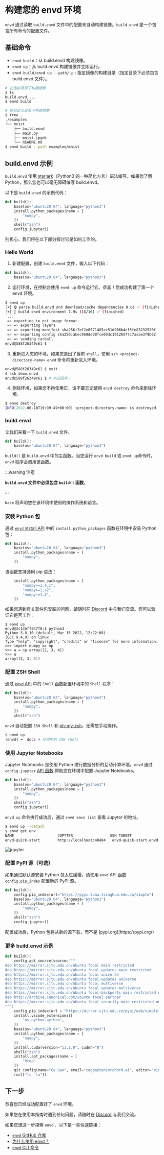 
# 构建您的 envd 环境

`envd` 通过读取 `build.envd` 文件中的配置来自动构建镜像。`build.envd` 是一个包含所有命令的配置文件。

## 基础命令

- `envd build`：从 build.envd 构建镜像。
- `envd up`：从 build.envd 构建镜像并立即运行。
- `envd build/envd up --path/-p` : 指定镜像的构建目录（指定目录下必须包含 build.envd 文件）。

```bash
# 在当前目录下构建镜像
$ ls
build.envd ...
$ envd build
```

```bash
# 在自定义目录下构建镜像
$ tree .
./examples
└── mnist
    ├── build.envd
    ├── main.py
    ├── mnist.ipynb
    └── README.md
$ envd build --path examples/mnist
```

## build.envd 示例

`build.envd` 使用 [starlark](https://docs.bazel.build/versions/main/skylark/language.html)（Python3 的一种简化方言）语法编写，如果您了解 Python，那么您也可以毫无障碍编写 build.envd。

以下是 `build.envd` 的示例代码：

<custom-title title="build.envd">

```python 
def build():
    base(os="ubuntu20.04", language="python3")
    install.python_packages(name = [
        "numpy",
    ])
    shell("zsh")
    config.jupyter()
```

</custom-title>

别担心，我们将在以下部分探讨它是如何工作的。

### Hello World

1. 新建配置，创建 `build.envd` 文件，输入以下代码：

<custom-title title="build.envd">

```python
def build():
    base(os="ubuntu20.04", language="python3")
```

</custom-title>

2. 运行环境，在控制台使用 `envd up` 命令运行它。恭喜！您成功构建了第一个 envd 环境。

<custom-title title="envd up shell">

```bash
$ envd up
[+] ⌚ parse build.envd and download/cache dependencies 0.0s ✅ (finished) 
[+] 🐋 build envd environment 7.9s (16/16) ✅ (finished)
 ...
 => exporting to oci image format                                      0.4s
 => => exporting layers                                                0.0s
 => => exporting manifest sha256:7ef2e8571485ce51d966b4cf5fe83232520f  0.0s
 => => exporting config sha256:abec960de30fce69dc19126577c7aaae3f9b62  0.0s
 => => sending tarball                                                 0.4s
envd@588f26349c61 $ 
```

</custom-title>

3. 重新进入您的环境，如果您退出了当前 `shell`，使用 `ssh <project-directory-name>.envd` 命令将重新进入环境。


```bash 
envd@588f26349c61 $ exit
$ ssh demo.envd
envd@588f26349c61 $ # 欢迎回来！
```

4. 删除环境，如果您不再使用它，请不要忘记使用 `envd destroy` 命令来删除环境。

<custom-title title="删除环境">

```bash
$ envd destroy
INFO[2022-06-10T19:09:49+08:00] <project-directory-name> is destroyed
```

</custom-title>

### build.envd

让我们来看一下 `build.envd` 文件。

<custom-title title="build.envd">

```python
def build():
    base(os="ubuntu20.04", language="python3")
```

</custom-title>

`build()` 是 `build.envd` 中的主函数。当您运行 `envd build` 或 `envd up`命令时，`envd` 程序会调用该函数。

:::warning 注意

**`build.envd` 文件中必须包含 `build()` 函数**。

:::

`base` 将声明您在该环境中使用的操作系统和语言。



### 安装 Python 包

通过 [`envd` install API](../api/starlark/install) 中的 `install.python_packages` 函数在环境中安装 Python 包：

<custom-title title="build.envd">

```python 
def build():
    base(os="ubuntu20.04", language="python3")
    install.python_packages(name = [
        "numpy",
    ])
```

</custom-title>

该函数支持通用 pip 语法：

```python
    install.python_packages(name = [
        "numpy==1.4.1",
        "numpy>=1,<2",
        "numpy~=1.4",
    ])
```

如果您遇到有关软件包安装的问题，请随时在 [Discord](https://discord.gg/KqswhpVgdU) 中与我们交流。您可以验证它是否工作：

```
$ envd up
envd@2c14bff847f8:$ python3
Python 3.8.10 (default, Mar 15 2022, 12:22:08)
[GCC 9.4.0] on linux
Type "help", "copyright", "credits" or "license" for more information.
>>> import numpy as np
>>> a = np.array([2, 3, 4])
>>> a
array([2, 3, 4])
```

### 配置 ZSH Shell

通过 [`envd` API](../api/starlark/global_functions) 中的 `Shell` 函数配置环境中的 `Shell` 程序：

<custom-title title="build.envd">

```python 
def build():
    base(os="ubuntu20.04", language="python3")
    install.python_packages(name = [
        "numpy",
    ])
    shell("zsh")
```

</custom-title>

`envd` 自动配置 `ZSH Shell` 和 [oh-my-zsh](https://ohmyz.sh/)，无需您手动操作。

```bash
$ envd up
(envd) ➜  docs # 环境中的 ZSH shell
```

### 使用 Jupyter Notebooks

Jupyter Notebooks 是使用 Python 进行数据分析的互动计算环境。`envd` 通过 `config.jupyter` [API 函数](../api/starlark/config) 帮助您在环境中配置 Jupyter Notebooks。

<custom-title title="build.envd">

```python
def build():
    base(os="ubuntu20.04", language="python3")
    install.python_packages(name = [
        "numpy",
    ])
    shell("zsh")
    config.jupyter()
```

</custom-title>

`envd up` 命令执行成功后，通过 `envd envs list` 查看 Jupyter 的地址。

```bash
$ envd up --detach
$ envd get env
NAME                    JUPYTER                 SSH TARGET              CONTEXT                                 IMAGE                   GPU     CUDA    CUDNN   STATUS          CONTAINER ID 
envd-quick-start        http://localhost:48484   envd-quick-start.envd   /home/gaocegege/code/envd-quick-start   envd-quick-start:dev    false   <none>  <none>  Up 54 seconds   bd3f6a729e94
```

![jupyter](./assets/jupyter.png)

### 配置 PyPI 源（可选）

如果通过默认源安装 Python 包太过缓慢，请使用 `envd` API 函数 `config.pip_index` 配置新的 PyPI 源。

<custom-title title="build.envd">

```python 
def build():
    config.pip_index(url="https://pypi.tuna.tsinghua.edu.cn/simple")
    base(os="ubuntu20.04", language="python3")
    install.python_packages(name = [
        "numpy",
    ])
    shell("zsh")
    config.jupyter()
```

</custom-title>
配置成功后，Python 包将从新的源下载，而不是 [pypi.org](https://pypi.org/)


### 更多 build.envd 示例

```python
def build():
    config.apt_source(source="""
deb https://mirror.sjtu.edu.cn/ubuntu focal main restricted
deb https://mirror.sjtu.edu.cn/ubuntu focal-updates main restricted
deb https://mirror.sjtu.edu.cn/ubuntu focal universe
deb https://mirror.sjtu.edu.cn/ubuntu focal-updates universe
deb https://mirror.sjtu.edu.cn/ubuntu focal multiverse
deb https://mirror.sjtu.edu.cn/ubuntu focal-updates multiverse
deb https://mirror.sjtu.edu.cn/ubuntu focal-backports main restricted universe multiverse
deb http://archive.canonical.com/ubuntu focal partner
deb https://mirror.sjtu.edu.cn/ubuntu focal-security main restricted universe multiverse
""")
    config.pip_index(url = "https://mirror.sjtu.edu.cn/pypi/web/simple")
    install.vscode_extensions([
        "ms-python.python",
    ])
    base(os="ubuntu20.04", language="python3")
    install.python_packages(name = [
        "numpy",
    ])
    install.cuda(version="11.2.0", cudnn="8")
    shell("zsh")
    install.apt_packages(name = [
        "htop"
    ])
    git_config(name="Ce Gao", email="cegao@tensorchord.ai", editor="vim")
    run(["ls -la"])
```

## 下一步

恭喜您已经成功配置好了 `envd` 环境。

如果您在使用本指南时遇到任何问题，请随时在 [Discord](https://discord.gg/KqswhpVgdU) 与我们交流。

如果您想进一步探索 `envd` ，以下是一些快速链接：

- [`envd` GitHub 仓库](https://github.com/tensorchord/envd)
- [为什么使用 envd？](/faq/why)
- [`envd` CLI 命令](../cli)
